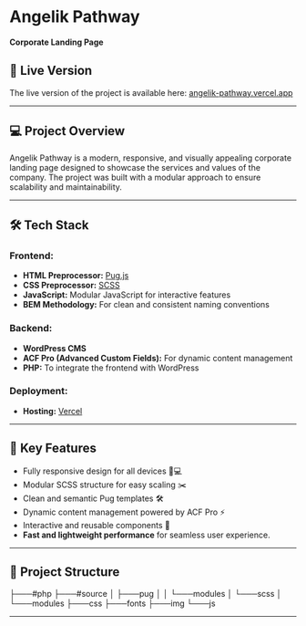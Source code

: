 # Angelik Pathway  
**Corporate Landing Page**  

## 🔗 Live Version  
The live version of the project is available here: [angelik-pathway.vercel.app](https://angelik-pathway.vercel.app)

---

## 💻 **Project Overview**  
Angelik Pathway is a modern, responsive, and visually appealing corporate landing page designed to showcase the services and values of the company. The project was built with a modular approach to ensure scalability and maintainability.

---

## 🛠 **Tech Stack**  

### Frontend:  
- **HTML Preprocessor:** [Pug.js](https://pugjs.org/)  
- **CSS Preprocessor:** [SCSS](https://sass-lang.com/)  
- **JavaScript:** Modular JavaScript for interactive features  
- **BEM Methodology:** For clean and consistent naming conventions  

### Backend:  
- **WordPress CMS**  
- **ACF Pro (Advanced Custom Fields):** For dynamic content management  
- **PHP:** To integrate the frontend with WordPress  

### Deployment:  
- **Hosting:** [Vercel](https://vercel.com/)  

---

## 🌟 **Key Features**  
- Fully responsive design for all devices 📱💻  
- Modular SCSS structure for easy scaling ✂️  
- Clean and semantic Pug templates 🛠️  
- Dynamic content management powered by ACF Pro ⚡  
- Interactive and reusable components 🚀  
- **Fast and lightweight performance** for seamless user experience.  

---

## 📂 **Project Structure**  
  ├───#php
  ├───#source
  │   ├───pug
  │   │   └───modules
  │   └───scss
  │       └───modules
  ├───css
  ├───fonts
  ├───img
  └───js

---

